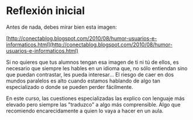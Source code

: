 
# Reflexión inicial

Antes de nada, debes mirar bien esta imagen:

[http://conectablog.blogspot.com/2010/08/humor-usuarios-e-informaticos.html](http://conectablog.blogspot.com/2010/08/humor-usuarios-e-informaticos.html)

Si no quieres que tus alumnos tengan esa imagen de ti ni tú de ellos, es necesario que siempre les hables en un idioma que, no sólo entiendan sino que puedan contrastar, les pueda interesar... El riesgo de caer en dos mundos paralelos es alto cuando estamos hablando de algo tan especializado o donde se pueden perder fácilmente. 

En este curso, las cuestiones especializadas las explico con lenguaje más elevado pero siempre las "traduzco" a algo más comprensible. Algo que recomiendo encarecidamente a quien lo vaya a hacer en un aula. 

